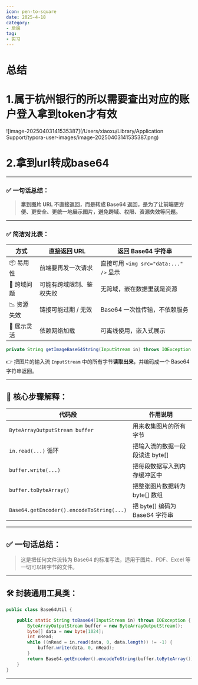 ```yaml
---
icon: pen-to-square
date: 2025-4-18
category:
- 后端
tag:
- 实习
---
```

# 总结

# 1.属于杭州银行的所以需要查出对应的账户登入拿到token才有效

![image-20250403141535387](/Users/xiaoxu/Library/Application Support/typora-user-images/image-20250403141535387.png)

# 2.拿到url转成base64

------

### ✅ 一句话总结：

> **拿到图片 URL 不直接返回，而是转成 Base64 返回，是为了让前端更方便、更安全、更统一地展示图片，避免跨域、权限、资源失效等问题。**

------

### ✅ 简洁对比表：

| 方式       | 直接返回 URL             | 返回 Base64 字符串                     |
| ---------- | ------------------------ | -------------------------------------- |
| 📦 易用性   | 前端要再发一次请求       | 直接可用 `<img src="data:..." />` 显示 |
| 🔐 跨域问题 | 可能有跨域限制、鉴权失败 | 无跨域，嵌在数据里就是资源             |
| 📉 资源失效 | 链接可能过期 / 无效      | Base64 一次性传输，不依赖服务          |
| 📎 展示灵活 | 依赖网络加载             | 可离线使用，嵌入式展示                 |

```java
private String getImageBase64String(InputStream in) throws IOException
```

👉 把图片的输入流 `InputStream` 中的所有字节**读取出来**，并编码成一个 Base64 字符串返回。

------

## 🧱 核心步骤解释：

| 代码段                                    | 作用说明                        |
| ----------------------------------------- | ------------------------------- |
| `ByteArrayOutputStream buffer`            | 用来收集图片的所有字节          |
| `in.read(...)` 循环                       | 把输入流的数据一段段读进 byte[] |
| `buffer.write(...)`                       | 把每段数据写入到内存缓冲区中    |
| `buffer.toByteArray()`                    | 把整张图片数据转为 byte[] 数组  |
| `Base64.getEncoder().encodeToString(...)` | 把 byte[] 编码为 Base64 字符串  |

------

## ✅ 一句话总结：

> 这是把任何文件流转为 Base64 的标准写法，适用于图片、PDF、Excel 等一切可以转字节的文件。

------

## 🛠 封装通用工具类：

```java
public class Base64Util {

    public static String toBase64(InputStream in) throws IOException {
        ByteArrayOutputStream buffer = new ByteArrayOutputStream();
        byte[] data = new byte[1024];
        int nRead;
        while ((nRead = in.read(data, 0, data.length)) != -1) {
            buffer.write(data, 0, nRead);
        }
        return Base64.getEncoder().encodeToString(buffer.toByteArray());
    }
}
```

------


